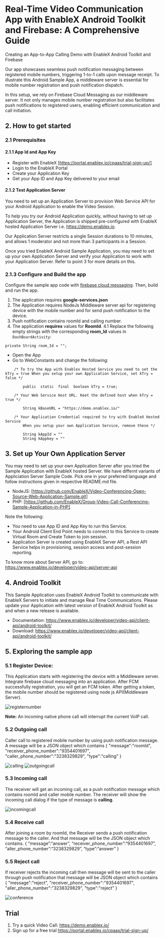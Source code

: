 # Real-Time Video Communication App with EnableX Android Toolkit and Firebase: A Comprehensive Guide

Creating an App-to-App Calling Demo with EnableX Android Toolkit and Firebase

Our app showcases seamless push notification messaging between registered mobile numbers, triggering 1-to-1 calls upon message receipt. To illustrate this Android Sample App, a middleware server is essential for mobile number registration and push notification dispatch.

In this setup, we rely on Firebase Cloud Messaging as our middleware server. It not only manages mobile number registration but also facilitates push notifications to registered users, enabling efficient communication and call initiation.

## 2. How to get started

### 2.1 Prerequisites

#### 2.1.1 App Id and App Key 

* Register with EnableX [https://portal.enablex.io/cpaas/trial-sign-up/] 
* Login to the EnableX Portal
* Create your Application Key
* Get your App ID and App Key delivered to your email

#### 2.1.2 Test Application Server

You need to set up an Application Server to provision Web Service API for your Android Application to enable the Video Session. 

To help you try our Android Application quickly, without having to set up Application Server, the Application is shipped pre-configured with EnableX hosted Application Server i.e. https://demo.enablex.io. 

Our Application Server restricts a single Session durations to 10 minutes, and allows 1 moderator and not more than 3 participants in a Session.

Once you tried EnableX Android Sample Application, you may need to set up your own  Application Server and verify your Application to work with your Application Server.  Refer to point 3 for more details on this.

### 2.1.3 Configure and Build the app

Configure the sample app code with [firebase cloud messaging](https://firebase.google.com/docs/android/setup). Then, build and run the app.
1. The application requires **google-services.json**
2. The Application requires NodeJs Middleware server api for registering device with the mobile number and for send push notification to the device.
3. Push notification contains roomId and calling number.
4. The application **requires** values for **RoomId**.
	4.1 Replace the following empty strings with the corresponding **room_Id** values in `DashBoardActivity`:
```
private String room_Id = "";
```

* Open the App
* Go to WebConstants and change the following:
``` 
    /* To try the App with Enablex Hosted Service you need to set the kTry = true When you setup your own Application Service, set kTry = false */
        
        public  static  final  boolean kTry = true;
        
    /* Your Web Service Host URL. Keet the defined host when kTry = true */
    
        String kBaseURL = "https://demo.enablex.io/"
        
    /* Your Application Credential required to try with EnableX Hosted Service
        When you setup your own Application Service, remove these */
        
        String kAppId = ""  
        String kAppkey = ""  
 ```
 
 
 ## 3. Set up Your Own Application Server

 You may need to set up your own Application Server after you tried the Sample Application with EnableX hosted Server. We have differnt variants of Appliciation Server Sample Code. Pick one in your preferred language and follow instructions given in respective README.md file.

 * NodeJS: [https://github.com/EnableX/Video-Conferencing-Open-Source-Web-Application-Sample.git]<br/>
 * PHP: [https://github.com/EnableX/Group-Video-Call-Conferencing-Sample-Application-in-PHP]

 Note the following:

 * You need to use App ID and App Key to run this Service.
 * Your Android Client End Point needs to connect to this Service to create Virtual Room and Create Token to join session.
 * Application Server is created using EnableX Server API, a Rest API Service helps in provisioning, session access and post-session reporting.  

 To know more about Server API, go to:
 https://www.enablex.io/developer/video-api/server-api
 
 ## 4. Android Toolkit

 This Sample Application uses EnableX Android Toolkit to communicate with EnableX Servers to initiate and manage Real Time Communications. Please update   your Application with latest version of EnableX Android Toolkit as and when a new release is available.

 * Documentation: https://www.enablex.io/developer/video-api/client-api/android-toolkit/
 * Download: https://www.enablex.io/developer/video-api/client-api/android-toolkit/
 
## 5. Exploring the sample app

### 5.1 Register Device: 

This Application starts with registering the device with a Middleware server. Integrate firebase cloud messaging into an application. After FCM successfully registration, you will get an FCM token. After getting a token, the mobile number should be registered using node js API(Middleware Server). 

![registernumber](./registernumber.png)

**Note:** An incoming native phone call will interrupt the current VoIP call.

### 5.2 Outgoing call
Caller call to registered mobile number by using push notification message. A message will be a JSON object which contains
{
	"message":"roomId",
	"receiver_phone_number":"9354401697",
	"caller_phone_number":"3238329829",
	"type":"calling"
}

![calling](./calling.png)
![outgoingcall](./outgoingcall.png)

### 5.3 Incoming call
The receiver will get an incoming call, as a push notification message which contains roomId and caller mobile number. The receiver will show the incoming call dialog if the type of message is **calling**.

![incomingcall](./incomingcall.png)

### 5.4 Receive call
After joining a room by roomId, the Receiver sends a push notification message to the caller. And that message will be the JSON object which contains.
{
“message”:“answer”,
“receiver_phone_number”:“9354401697”,
“aller_phone_number”:“3238329829”,
“type”:“answer”
}

### 5.5 Reject call
If receiver rejects the incoming call then message will be sent to the caller through push notification that message will be JSON object which contains
{
	"message":"reject",
	"receiver_phone_number":"9354401697",
	"aller_phone_number":"3238329829",
	"type":"reject"
}

![conference](./conference.png)


## Trial

1. Try a quick Video Call: https://demo.enablex.io/
2. Sign up for a free trial https://portal.enablex.io/cpaas/trial-sign-up/
